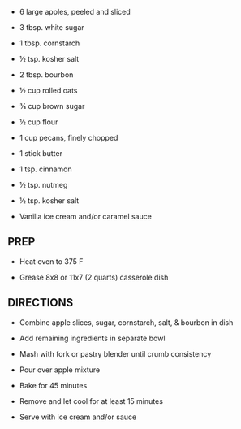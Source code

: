 - 6 large apples, peeled and sliced

- 3 tbsp. white sugar

- 1 tbsp. cornstarch

- ½ tsp. kosher salt

- 2 tbsp. bourbon

- ½ cup rolled oats

- ¾ cup brown sugar

- ½ cup flour

- 1 cup pecans, finely chopped

- 1 stick butter

- 1 tsp. cinnamon

- ½ tsp. nutmeg

- ½ tsp. kosher salt

- Vanilla ice cream and/or caramel sauce

## PREP

- Heat oven to 375 F

- Grease 8x8 or 11x7 (2 quarts) casserole dish

## DIRECTIONS

- Combine apple slices, sugar, cornstarch, salt, & bourbon in dish

- Add remaining ingredients in separate bowl

- Mash with fork or pastry blender until crumb consistency

- Pour over apple mixture

- Bake for 45 minutes

- Remove and let cool for at least 15 minutes

- Serve with ice cream and/or sauce
